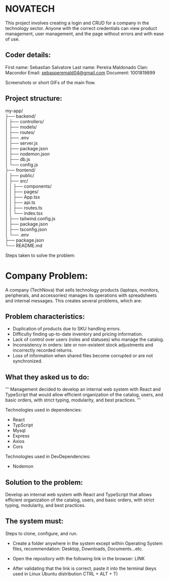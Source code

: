# NOVATECH

This project involves creating a login and CRUD for a company in the technology sector. Anyone with the correct credentials can view product management, user management, and the page without errors and with ease of use.

## Coder details:

First name: Sebastian Salvatore
Last name: Pereira Maldonado
Clan: Macondor
Email: sebasperemald04@gmail.com
Document: 1001819899


Screenshots or short GIFs of the main flow.


## Project structure:

my-app/<br>
├── backend/<br>
│   ├── controllers/<br>
│   ├── models/<br>
│   ├── routes/<br>
│   ├── .env<br>
│   ├── server.js<br>
│   ├── package.json<br>
│   ├── nodemon.json<br>
│   ├── db.js<br>
│   └── config.js<br>
├── frontend/<br>
│   ├── public/<br>
│   ├── src/<br>
│   │   ├── components/<br>
│   │   ├── pages/<br>
│   │   ├── App.tsx<br>
│   │   ├── api.ts<br>
│   │   ├── routes.ts<br>
│   │   └── index.tsx<br>
│   ├── tailwind.config.js<br>
│   ├── package.json<br>
│   ├── tsconfig.json<br>
│   └── .env<br>
├── package.json<br>
└── README.md<br>



Steps taken to solve the problem:

# Company Problem:

A company (TechNova) that sells technology products (laptops, monitors, peripherals, and accessories) manages its operations with spreadsheets and internal messages. This creates several problems, which
are:


## Problem characteristics:

- Duplication of products due to SKU handling errors.
- Difficulty finding up-to-date inventory and pricing information.
- Lack of control over users (roles and statuses) who manage the catalog.
- Inconsistency in orders: late or non-existent stock adjustments and incorrectly recorded returns.
- Loss of information when shared files become corrupted or are not synchronized.


## What they asked us to do:

‘’' Management decided to develop an internal web system with React and TypeScript that would allow
efficient organization of the catalog, users, and basic orders, with strict typing,
modularity, and best practices. ‘’'

Technologies used in dependencies:

- React
- TypScript
- Mysql
- Express
- Axios
- Cors


Technologies used in DevDependencies:

- Nodemon


## Solution to the problem:

Develop an internal web system with React and TypeScript that allows
efficient organization of the catalog, users, and basic orders, with strict typing, modularity, and best practices.



## The system must:



Steps to clone, configure, and run.


- Create a folder anywhere in the system except within Operating System files, recommendation: Desktop, Downloads, Documents...etc.

- Open the repository with the following link in the browser: LINK

- After validating that the link is correct, paste it into the terminal (keys used in Linux Ubuntu distribution CTRL + ALT + T)
